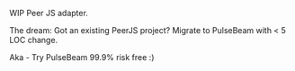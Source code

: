 WIP Peer JS adapter. 

The dream: Got an existing PeerJS project? Migrate to PulseBeam with < 5 LOC change. 

Aka - Try PulseBeam 99.9% risk free :) 